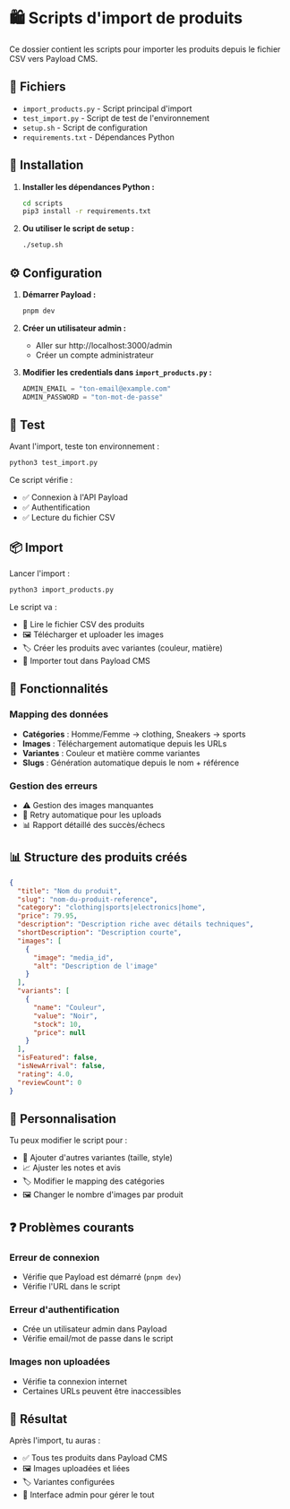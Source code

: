 # 🛍️ Scripts d'import de produits

Ce dossier contient les scripts pour importer les produits depuis le fichier CSV vers Payload CMS.

## 📁 Fichiers

- `import_products.py` - Script principal d'import
- `test_import.py` - Script de test de l'environnement
- `setup.sh` - Script de configuration
- `requirements.txt` - Dépendances Python

## 🚀 Installation

1. **Installer les dépendances Python :**
   ```bash
   cd scripts
   pip3 install -r requirements.txt
   ```

2. **Ou utiliser le script de setup :**
   ```bash
   ./setup.sh
   ```

## ⚙️ Configuration

1. **Démarrer Payload :**
   ```bash
   pnpm dev
   ```

2. **Créer un utilisateur admin :**
   - Aller sur http://localhost:3000/admin
   - Créer un compte administrateur

3. **Modifier les credentials dans `import_products.py` :**
   ```python
   ADMIN_EMAIL = "ton-email@example.com"
   ADMIN_PASSWORD = "ton-mot-de-passe"
   ```

## 🧪 Test

Avant l'import, teste ton environnement :

```bash
python3 test_import.py
```

Ce script vérifie :
- ✅ Connexion à l'API Payload
- ✅ Authentification
- ✅ Lecture du fichier CSV

## 📦 Import

Lancer l'import :

```bash
python3 import_products.py
```

Le script va :
- 📄 Lire le fichier CSV des produits
- 🖼️ Télécharger et uploader les images
- 🏷️ Créer les produits avec variantes (couleur, matière)
- 💾 Importer tout dans Payload CMS

## 🎯 Fonctionnalités

### Mapping des données
- **Catégories** : Homme/Femme → clothing, Sneakers → sports
- **Images** : Téléchargement automatique depuis les URLs
- **Variantes** : Couleur et matière comme variantes
- **Slugs** : Génération automatique depuis le nom + référence

### Gestion des erreurs
- ⚠️ Gestion des images manquantes
- 🔄 Retry automatique pour les uploads
- 📊 Rapport détaillé des succès/échecs

## 📊 Structure des produits créés

```json
{
  "title": "Nom du produit",
  "slug": "nom-du-produit-reference",
  "category": "clothing|sports|electronics|home",
  "price": 79.95,
  "description": "Description riche avec détails techniques",
  "shortDescription": "Description courte",
  "images": [
    {
      "image": "media_id",
      "alt": "Description de l'image"
    }
  ],
  "variants": [
    {
      "name": "Couleur",
      "value": "Noir",
      "stock": 10,
      "price": null
    }
  ],
  "isFeatured": false,
  "isNewArrival": false,
  "rating": 4.0,
  "reviewCount": 0
}
```

## 🔧 Personnalisation

Tu peux modifier le script pour :
- 🎨 Ajouter d'autres variantes (taille, style)
- 📈 Ajuster les notes et avis
- 🏷️ Modifier le mapping des catégories
- 🖼️ Changer le nombre d'images par produit

## ❓ Problèmes courants

### Erreur de connexion
- Vérifie que Payload est démarré (`pnpm dev`)
- Vérifie l'URL dans le script

### Erreur d'authentification
- Crée un utilisateur admin dans Payload
- Vérifie email/mot de passe dans le script

### Images non uploadées
- Vérifie ta connexion internet
- Certaines URLs peuvent être inaccessibles

## 🎉 Résultat

Après l'import, tu auras :
- ✅ Tous tes produits dans Payload CMS
- 🖼️ Images uploadées et liées
- 🏷️ Variantes configurées
- 📱 Interface admin pour gérer le tout
